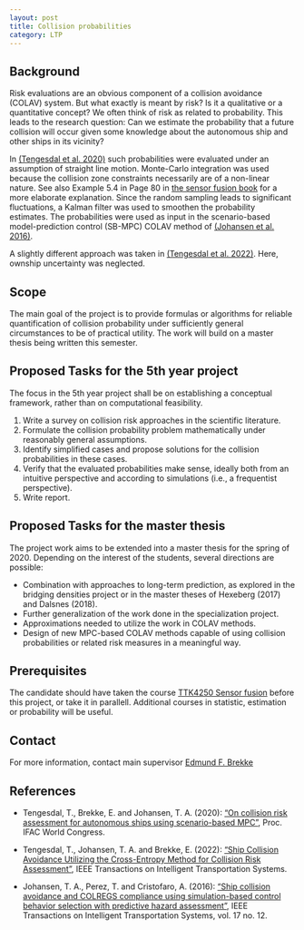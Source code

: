 ```yaml
---
layout: post
title: Collision probabilities
category: LTP
---
```

## Background
Risk evaluations are an obvious component of a collision avoidance (COLAV) system. But what exactly is meant by risk? Is it a qualitative or a quantitative concept? We often think of risk as related to probability. This leads to the research question: Can we estimate the probability that a future collision will occur given some knowledge about the autonomous ship and other ships in its vicinity? 

In [(Tengesdal et al. 2020)] such probabilities were evaluated under an assumption of straight line motion. Monte-Carlo integration was used because the collision zone constraints necessarily are of a non-linear nature. See also Example 5.4 in Page 80 in [the sensor fusion book] for a more elaborate explanation. Since the random sampling leads to significant fluctuations, a Kalman filter was used to smoothen the probability estimates. The probabilities were used as input in the scenario-based model-prediction control (SB-MPC) COLAV method of [(Johansen et al. 2016)].

A slightly different approach was taken in [(Tengesdal et al. 2022)]. Here, ownship uncertainty was neglected. 

## Scope
The main goal of the project is to provide formulas or algorithms for reliable quantification of collision probability
under sufficiently general circumstances to be of practical utility. The work will build on a master thesis being written this semester. 

## Proposed Tasks for the 5th year project

The focus in the 5th year project shall be on establishing a conceptual framework, rather than on computational feasibility. 

1. Write a survey on collision risk approaches in the scientific literature. 
2. Formulate the collision probability problem mathematically under reasonably general assumptions.
3. Identify simplified cases and propose solutions for the collision probabilities in these cases. 
4. Verify that the evaluated probabilities make sense, ideally both from an intuitive perspective and according to simulations (i.e., a frequentist perspective).
5. Write report.

## Proposed Tasks for the master thesis

The project work aims to be extended into a master thesis for the spring of 2020. Depending on the interest of the students, several directions are possible:

- Combination with approaches to long-term prediction, as explored in the bridging densities project or in the master theses of Hexeberg (2017) and Dalsnes (2018). 
- Further generalization of the work done in the specialization project. 
- Approximations needed to utilize the work in COLAV methods.
- Design of new MPC-based COLAV methods capable of using collision probabilities or related risk measures in a meaningful way. 

## Prerequisites

The candidate should have taken the course [TTK4250 Sensor fusion]  before this project, or take it in parallell. Additional courses in statistic, estimation or probability will be useful. 

## Contact
For more information, contact main supervisor [Edmund F. Brekke](http://www.ntnu.no/ansatte/edmundfo)

## References

* Tengesdal, T.,  Brekke, E. and Johansen, T. A. (2020): [“On collision risk assessment for autonomous ships using scenario-based MPC”](https://folk.ntnu.no/torarnj/TTengesdal_2020_On_collision_risk_assessment_for_autonomous_ships_using_scenario_based_mpc.pdf), Proc. IFAC World Congress.

* Tengesdal, T., Johansen, T. A. and Brekke, E. (2022): [“Ship Collision Avoidance Utilizing the Cross-Entropy Method for Collision Risk Assessment”](https://ieeexplore.ieee.org/stamp/stamp.jsp?tp=&arnumber=9508828), IEEE Transactions on Intelligent Transportation Systems.

* Johansen, T. A., Perez, T. and Cristofaro, A. (2016): [“Ship collision avoidance and COLREGS compliance using simulation-based control behavior selection with predictive hazard assessment”](https://ntnuopen.ntnu.no/ntnu-xmlui/handle/11250/2469879), IEEE Transactions on Intelligent Transportation Systems, vol. 17 no. 12.


[the sensor fusion book]: http://folk.ntnu.no/edmundfo/msc2019-2020/sf13chapters.pdf
[TTK4250 Sensor fusion]: http://folk.ntnu.no/edmundfo/msc2019-2020/sf13chapters.pdf
[(Tengesdal et al. 2020)]: https://folk.ntnu.no/torarnj/TTengesdal_2020_On_collision_risk_assessment_for_autonomous_ships_using_scenario_based_mpc.pdf
[(Johansen et al. 2016)]: https://ntnuopen.ntnu.no/ntnu-xmlui/handle/11250/2469879
[(Tengesdal et al. 2022)]: https://ieeexplore.ieee.org/stamp/stamp.jsp?tp=&arnumber=9508828